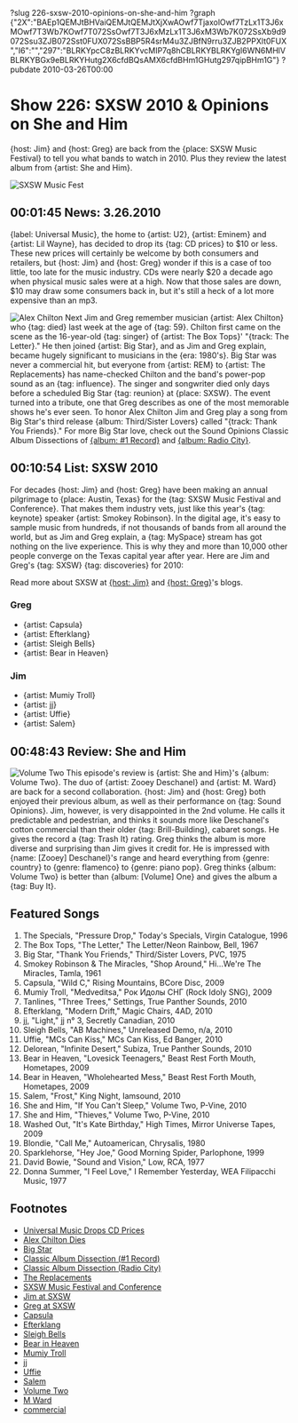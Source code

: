 ?slug 226-sxsw-2010-opinions-on-she-and-him
?graph {"2X":"BAEp1QEMJtBHVaiQEMJtQEMJtXjXwAOwf7TjaxolOwf7TzLx1T3J6xMOwf7T3Wb7KOwf7T072SsOwf7T3J6xMzLx1T3J6xM3Wb7K072SsXb9d9072Ssu3ZJB072Sst0FUX072SsBBP5R4srM4u3ZJBfN9rru3ZJB2PPXlt0FUX","I6":"","297":"BLRKYpcC8zBLRKYvcMIP7q8hCBLRKYBLRKYgI6WN6MHlVBLRKYBGx9eBLRKYHutg2X6cfdBQsAMX6cfdBHm1GHutg297qipBHm1G"}
?pubdate 2010-03-26T00:00

# Show 226: SXSW 2010 & Opinions on She and Him
{host: Jim} and {host: Greg} are back from the {place: SXSW Music Festival} to tell you what bands to watch in 2010. Plus they review the latest album from {artist: She and Him}.

![SXSW Music Fest](//static.soundopinions.org/images/2010/sxsw/2.jpg)

## 00:01:45 News: 3.26.2010
{label: Universal Music}, the home to {artist: U2}, {artist: Eminem} and {artist: Lil Wayne}, has decided to drop its {tag: CD prices} to $10 or less. These new prices will certainly be welcome by both consumers and retailers, but {host: Jim} and {host: Greg} wonder if this is a case of too little, too late for the music industry. CDs were nearly $20 a decade ago when physical music sales were at a high. Now that those sales are down, $10 may draw some consumers back in, but it's still a heck of a lot more expensive than an mp3.

![Alex Chilton](//static.soundopinions.org/assets/226/2X0.jpg)
Next Jim and Greg remember musician {artist: Alex Chilton} who {tag: died} last week at the age of {tag: 59}. Chilton first came on the scene as the 16-year-old {tag: singer} of {artist: The Box Tops}' "{track: The Letter}." He then joined {artist: Big Star}, and as Jim and Greg explain, became hugely significant to musicians in the {era: 1980's}. Big Star was never a commercial hit, but everyone from {artist: REM} to {artist: The Replacements} has name-checked Chilton and the band's power-pop sound as an {tag: influence}. The singer and songwriter died only days before a scheduled Big Star {tag: reunion} at {place: SXSW}. The event turned into a tribute, one that Greg describes as one of the most memorable shows he's ever seen. To honor Alex Chilton Jim and Greg play a song from Big Star's third release {album: Third/Sister Lovers} called "{track: Thank You Friends}." For more Big Star love, check out the Sound Opinions Classic Album Dissections of [{album: #1 Record}](http://soundopinions.org/show/198/) and [{album: Radio City}](http://soundopinions.org/show/365/).

## 00:10:54 List: SXSW 2010
For decades {host: Jim} and {host: Greg} have been making an annual pilgrimage to {place: Austin, Texas} for the {tag: SXSW Music Festival and Conference}. That makes them industry vets, just like this year's {tag: keynote} speaker {artist: Smokey Robinson}. In the digital age, it's easy to sample music from hundreds, if not thousands of bands from all around the world, but as Jim and Greg explain, a {tag: MySpace} stream has got nothing on the live experience. This is why they and more than 10,000 other people converge on the Texas capital year after year. Here are Jim and Greg's {tag: SXSW} {tag: discoveries} for 2010:

Read more about SXSW at [{host: Jim}](http://www.wbez.org/blogs/jim-derogatis/2015-03/snoop%E2%80%99s-keynote-courtney-barnett-ultimate-painting-and-jacco-gardner) and [{host: Greg}](http://www.chicagotribune.com/entertainment/music/chi-sxsw-final-20150320-column.html)'s blogs.

### Greg
- {artist: Capsula}
- {artist: Efterklang}
- {artist: Sleigh Bells}
- {artist: Bear in Heaven}
 
### Jim
- {artist: Mumiy Troll}
- {artist: jj}
- {artist: Uffie}
- {artist: Salem}

## 00:48:43 Review: She and Him
![Volume Two](//static.soundopinions.org/assets/226/2970.jpg "276066585/358850454")
This episode's review is {artist: She and Him}'s {album: Volume Two}. The duo of {artist: Zooey Deschanel} and {artist: M. Ward} are back for a second collaboration. {host: Jim} and {host: Greg} both enjoyed their previous album, as well as their performance on {tag: Sound Opinions}. Jim, however, is very disappointed in the 2nd volume. He calls it predictable and pedestrian, and thinks it sounds more like Deschanel's cotton commercial than their older {tag: Brill-Building}, cabaret songs. He gives the record a {tag: Trash It} rating. Greg thinks the album is more diverse and surprising than Jim gives it credit for. He is impressed with {name: [Zooey] Deschanel}'s range and heard everything from {genre: country} to {genre: flamenco} to {genre: piano pop}. Greg thinks {album: Volume Two} is better than {album: [Volume] One} and gives the album a {tag: Buy It}.


## Featured Songs
1. The Specials, "Pressure Drop," Today's Specials, Virgin Catalogue, 1996
2. The Box Tops, "The Letter," The Letter/Neon Rainbow, Bell, 1967
3. Big Star, "Thank You Friends," Third/Sister Lovers, PVC, 1975
1. Smokey Robinson & The Miracles, "Shop Around," Hi...We're The Miracles, Tamla, 1961
4. Capsula, "Wild C," Rising Mountains, BCore Disc, 2009
1. Mumiy Troll, "Medveditsa," Рок Идолы СНГ (Rock Idoly SNG), 2009 
1. Tanlines, "Three Trees," Settings, True Panther Sounds, 2010
1. Efterklang, "Modern Drift," Magic Chairs, 4AD, 2010
1. jj, "Light," jj n° 3, Secretly Canadian, 2010
1. Sleigh Bells, "AB Machines," Unreleased Demo, n/a, 2010
1. Uffie, "MCs Can Kiss," MCs Can Kiss, Ed Banger, 2010
1. Delorean, "Infinite Desert," Subiza, True Panther Sounds, 2010
1. Bear in Heaven, "Lovesick Teenagers," Beast Rest Forth Mouth, Hometapes, 2009
1. Bear in Heaven, "Wholehearted Mess," Beast Rest Forth Mouth, Hometapes, 2009
1. Salem, "Frost," King Night, Iamsound, 2010
1. She and Him, "If You Can't Sleep," Volume Two, P-Vine, 2010 
1. She and Him, "Thieves," Volume Two, P-Vine, 2010 
1. Washed Out, "It's Kate Birthday," High Times, Mirror Universe Tapes, 2009 
1. Blondie, "Call Me," Autoamerican, Chrysalis, 1980
1. Sparklehorse, "Hey Joe," Good Morning Spider, Parlophone, 1999 
1. David Bowie, "Sound and Vision," Low, RCA, 1977
1. Donna Summer, "I Feel Love," I Remember Yesterday, WEA Filipacchi Music, 1977   

## Footnotes
- [Universal Music Drops CD Prices](http://www.reuters.com/article/idUSTRE62J04Z20100320)
- [Alex Chilton Dies](http://www.nytimes.com/2010/03/21/opinion/21westerberg.html)
- [Big Star](http://www.bigstarband.com/)
- [Classic Album Dissection (#1 Record)](/show/198/#bigstar)
- [Classic Album Dissection (Radio City)](/show/365/#bigstar)
- [The Replacements](http://thereplacementsofficial.com/pages/home)
- [SXSW Music Festival and Conference](http://sxsw.com/music)
- [Jim at SXSW](http://www.wbez.org/blogs/jim-derogatis/2015-03/snoop%E2%80%99s-keynote-courtney-barnett-ultimate-painting-and-jacco-gardner)
- [Greg at SXSW](http://www.chicagotribune.com/entertainment/music/chi-sxsw-final-20150320-column.html)
- [Capsula](http://www.myspace.com/capsulaorg)
- [Efterklang](http://www.efterklang.net/)
- [Sleigh Bells](http://www.myspace.com/sleighbellsmusic)
- [Bear in Heaven](http://www.bearinheaven.com/)
- [Mumiy Troll](http://www.mumiytroll.com/en)
- [jj](http://www.secretlycanadian.com/artist.php?name=jj)
- [Uffie](http://www.myspace.com/uffie)
- [Salem](http://www.myspace.com/s4lem)
- [Volume Two](http://www.sheandhim.com/#/splash)
- [M Ward](http://www.mwardmusic.com/)
- [commercial](http://www.youtube.com/watch?v=PJFutyUrllo)
